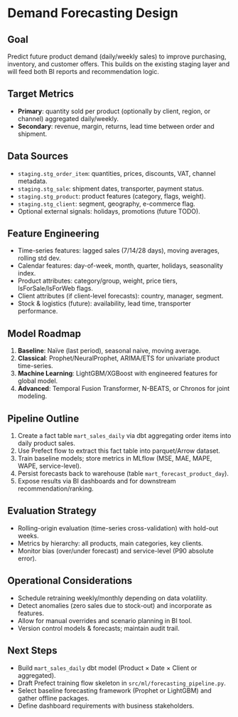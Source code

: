 # Demand Forecasting Design

## Goal
Predict future product demand (daily/weekly sales) to improve purchasing, inventory, and customer offers. This builds on the existing staging layer and will feed both BI reports and recommendation logic.

## Target Metrics
- **Primary**: quantity sold per product (optionally by client, region, or channel) aggregated daily/weekly.
- **Secondary**: revenue, margin, returns, lead time between order and shipment.

## Data Sources
- `staging.stg_order_item`: quantities, prices, discounts, VAT, channel metadata.
- `staging.stg_sale`: shipment dates, transporter, payment status.
- `staging.stg_product`: product features (category, flags, weight).
- `staging.stg_client`: segment, geography, e-commerce flag.
- Optional external signals: holidays, promotions (future TODO).

## Feature Engineering
- Time-series features: lagged sales (7/14/28 days), moving averages, rolling std dev.
- Calendar features: day-of-week, month, quarter, holidays, seasonality index.
- Product attributes: category/group, weight, price tiers, IsForSale/IsForWeb flags.
- Client attributes (if client-level forecasts): country, manager, segment.
- Stock & logistics (future): availability, lead time, transporter performance.

## Model Roadmap
1. **Baseline**: Naïve (last period), seasonal naive, moving average.
2. **Classical**: Prophet/NeuralProphet, ARIMA/ETS for univariate product time-series.
3. **Machine Learning**: LightGBM/XGBoost with engineered features for global model.
4. **Advanced**: Temporal Fusion Transformer, N-BEATS, or Chronos for joint modeling.

## Pipeline Outline
1. Create a fact table `mart_sales_daily` via dbt aggregating order items into daily product sales.
2. Use Prefect flow to extract this fact table into parquet/Arrow dataset.
3. Train baseline models; store metrics in MLflow (MSE, MAE, MAPE, WAPE, service-level).
4. Persist forecasts back to warehouse (table `mart_forecast_product_day`).
5. Expose results via BI dashboards and for downstream recommendation/ranking.

## Evaluation Strategy
- Rolling-origin evaluation (time-series cross-validation) with hold-out weeks.
- Metrics by hierarchy: all products, main categories, key clients.
- Monitor bias (over/under forecast) and service-level (P90 absolute error).

## Operational Considerations
- Schedule retraining weekly/monthly depending on data volatility.
- Detect anomalies (zero sales due to stock-out) and incorporate as features.
- Allow for manual overrides and scenario planning in BI tool.
- Version control models & forecasts; maintain audit trail.

## Next Steps
- Build `mart_sales_daily` dbt model (Product × Date × Client or aggregated).
- Draft Prefect training flow skeleton in `src/ml/forecasting_pipeline.py`.
- Select baseline forecasting framework (Prophet or LightGBM) and gather offline packages.
- Define dashboard requirements with business stakeholders.
